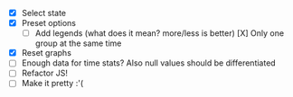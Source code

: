 - [X] Select state
- [X] Preset options
  - [ ] Add legends (what does it mean? more/less is better)
  [X] Only one group at the same time
- [X] Reset graphs
- [ ] Enough data for time stats? Also null values should be differentiated
- [ ] Refactor JS!
- [ ] Make it pretty :'(
